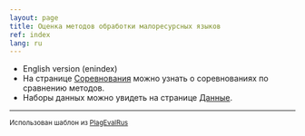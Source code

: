 ```yaml
---
layout: page
title: Оценка методов обработки малоресурсных языков
ref: index
lang: ru
---
```

* English version (enindex)
* На странице [Соревнования](content/shared_tasks/index_shared_tasks.html) можно узнать о соревнованиях по сравнению методов.
* Наборы данных можно увидеть на странице [Данные](content/data/index_data.html).


---
<small>Использован шаблон из [PlagEvalRus](https://plagevalrus.github.io)</small>	

